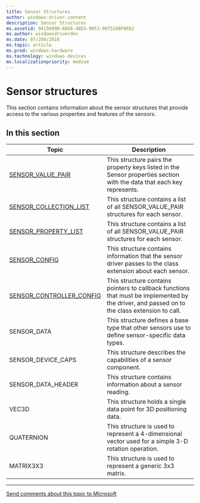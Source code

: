 ```yaml
---
title: Sensor Structures
author: windows-driver-content
description: Sensor Structures
ms.assetid: 94194998-8A56-48D3-9053-007526BF0ED2
ms.author: windowsdriverdev
ms.date: 07/209/2018
ms.topic: article
ms.prod: windows-hardware
ms.technology: windows-devices
ms.localizationpriority: medium
---
```


# Sensor structures

This section contains information about the sensor structures that provide access to the various properties and features of the sensors.

## In this section

|Topic|Description|
|---|---|
|[SENSOR_VALUE_PAIR](https://docs.microsoft.com/en-us/windows-hardware/drivers/ddi/content/sensorsdef/ns-sensorsdef-sensor_value_pair)|This structure pairs the property keys listed in the Sensor properties section with the data that each key represents.|
|[SENSOR_COLLECTION_LIST](https://docs.microsoft.com/en-us/windows-hardware/drivers/ddi/content/sensorsdef/ns-sensorsdef-sensor_collection_list)|This structure contains a list of all SENSOR_VALUE_PAIR structures for each sensor.|
|[SENSOR_PROPERTY_LIST](https://docs.microsoft.com/en-us/windows-hardware/drivers/ddi/content/sensorsdef/ns-sensorsdef-sensor_property_list)|This structure contains a list of all SENSOR_VALUE_PAIR structures for each sensor.|
|[SENSOR_CONFIG](https://docs.microsoft.com/en-us/windows-hardware/drivers/ddi/content/sensorscx/ns-sensorscx-_sensor_config)|This structure contains information that the sensor driver passes to the class extension about each sensor.|
|[SENSOR_CONTROLLER_CONFIG](https://docs.microsoft.com/en-us/windows-hardware/drivers/ddi/content/sensorscx/ns-sensorscx-_sensor_controller_config)|This structure contains pointers to callback functions that must be implemented by the driver, and passed on to the class extension to call.|
|SENSOR_DATA|This structure defines a base type that other sensors use to define sensor-specific data types.|
|SENSOR_DEVICE_CAPS|This structure describes the capabilities of a sensor component.|
|SENSOR_DATA_HEADER|This structure contains information about a sensor reading.|
|VEC3D|This structure holds a single data point for 3D positioning data.|
|QUATERNION|This structure is used to represent a 4-dimensional vector used for a simple 3-D rotation operation.|
|MATRIX3X3|This structure is used to represent a generic 3x3 matrix.|

--------------------
[Send comments about this topic to Microsoft](mailto:wsddocfb@microsoft.com?subject=Documentation%20feedback%20%5Bsensors\sensors%5D:%20Sensor%20Structures%20%20RELEASE:%20%282/19/2018%29&body=%0A%0APRIVACY%20STATEMENT%0A%0AWe%20use%20your%20feedback%20to%20improve%20the%20documentation.%20We%20don't%20use%20your%20email%20address%20for%20any%20other%20purpose,%20and%20we'll%20remove%20your%20email%20address%20from%20our%20system%20after%20the%20issue%20that%20you're%20reporting%20is%20fixed.%20While%20we're%20working%20to%20fix%20this%20issue,%20we%20might%20send%20you%20an%20email%20message%20to%20ask%20for%20more%20info.%20Later,%20we%20might%20also%20send%20you%20an%20email%20message%20to%20let%20you%20know%20that%20we've%20addressed%20your%20feedback.%0A%0AFor%20more%20info%20about%20Microsoft's%20privacy%20policy,%20see%20http://privacy.microsoft.com/default.aspx. "Send comments about this topic to Microsoft")




